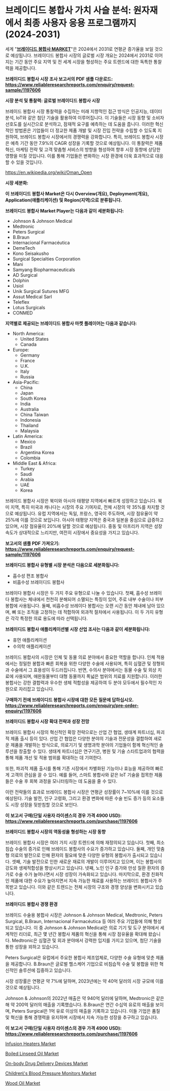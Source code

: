 <p><h1>브레이디드 봉합사 가치 사슬 분석: 원자재에서 최종 사용자 응용 프로그램까지 (2024-2031)</h1></p><p>세계 "<strong><a href="https://www.reliableresearchreports.com/braided-suture-r1197606?utm_campaign=105&utm_medium=8&utm_source=Github&utm_content=ia&utm_term=09112024&utm_id=braided-suture">브레이디드 봉합사 MARKET</a></strong>"은 2024에서 2031로 연평균 증가율을 보일 것으로 예상됩니다. 브레이디드 봉합사 시장의 글로벌 시장 개요는 2024에서 2031로 이어지는 기간 동안 주요 지역 및 전 세계 시장을 형성하는 주요 트렌드에 대한 독특한 통찰력을 제공합니다.</p>
<p><strong>브레이디드 봉합사 시장 조사 보고서의 PDF 샘플 다운로드: <a href="https://www.reliableresearchreports.com/enquiry/request-sample/1197606?utm_campaign=105&utm_medium=8&utm_source=Github&utm_content=ia&utm_term=09112024&utm_id=braided-suture">https://www.reliableresearchreports.com/enquiry/request-sample/1197606</a></strong></p>
<p><strong>시장 분석 및 통찰력: 글로벌 브레이디드 봉합사 시장</strong></p>
<p><p>브레이드 봉합사 시장 통찰력을 수집하는 미래 지향적인 접근 방식은 인공지능, 데이터 분석, IoT와 같은 첨단 기술을 활용하여 이루어집니다. 이 기술들은 시장 동향 및 소비자 선호도를 실시간으로 분석하고, 잠재적 요구를 예측하는 데 도움을 줍니다. 이러한 혁신적인 방법론은 기업들이 더 정교한 제품 개발 및 시장 진입 전략을 수립할 수 있도록 지원하여, 브레이드 봉합사 시장에서의 경쟁력을 강화합니다. 특히, 브레이드 봉합사 시장은 예측 기간 동안 7.9%의 CAGR 성장을 기록할 것으로 예상됩니다. 이 통찰력은 제품 혁신, 마케팅 전략 및 고객 맞춤형 서비스의 방향을 형성하여 향후 시장 동향에 상당한 영향을 미칠 것입니다. 이를 통해 기업들은 변화하는 시장 환경에 더욱 효과적으로 대응할 수 있을 것입니다.</p></p>
<p><a href="%7CAUTHORITHY_DOMAIN_URL%7C?utm_campaign=105&utm_medium=8&utm_source=Github&utm_content=ia&utm_term=09112024&utm_id=braided-suture">https://en.wikipedia.org/wiki/Oman_Open</a></p>
<p><strong>시장 세분화:</strong></p>
<p><strong>이 브레이디드 봉합사 Market은 다시 Overview(개요), Deployment(개요), Application(애플리케이션) 및 Region(지역)으로 분류됩니다.</strong></p>
<p><strong>브레이디드 봉합사 Market Player는 다음과 같이 세분화됩니다:</strong></p>
<p><ul><li>Johnson & Johnson Medical</li><li>Medtronic</li><li>Peters Surgical</li><li>B.Braun</li><li>Internacional Farmacéutica</li><li>DemeTech</li><li>Kono Seisakusho</li><li>Surgical Specialties Corporation</li><li>Mani</li><li>Samyang Biopharmaceuticals</li><li>AD Surgical</li><li>Dolphin</li><li>Usiol</li><li>Unik Surgical Sutures MFG</li><li>Assut Medical Sarl</li><li>Teleflex</li><li>Lotus Surgicals</li><li>CONMED</li></ul></p>
<p><strong>지역별로 제공되는 브레이디드 봉합사 마켓 플레이어는 다음과 같습니다:</strong></p>
<p><ul>
    <li>
        North America:
        <ul>
            <li>United States</li>
            <li>Canada</li>
        </ul>
    </li>
    <li>
        Europe:
        <ul>
            <li>Germany</li>
            <li>France</li>
            <li>U.K.</li>
            <li>Italy</li>
            <li>Russia</li>
        </ul>
    </li>
    <li>
        Asia-Pacific:
        <ul>
            <li>China</li>
            <li>Japan</li>
            <li>South Korea</li>
            <li>India</li>
            <li>Australia</li>
            <li>China Taiwan</li>
            <li>Indonesia</li>
            <li>Thailand</li>
            <li>Malaysia</li>
        </ul>
    </li>
    <li>
        Latin America:
        <ul>
            <li>Mexico</li>
            <li>Brazil</li>
            <li>Argentina Korea</li>
            <li>Colombia</li>
        </ul>
    </li>
    <li>
        Middle East & Africa:
        <ul>
            <li>Turkey</li>
            <li>Saudi</li>
            <li>Arabia</li>
            <li>UAE</li>
            <li>Korea</li>
        </ul>
    </li>
    </ul></p>
<p><p>브레이드 봉합사 시장은 북미와 아시아 태평양 지역에서 빠르게 성장하고 있습니다. 북미 지역, 특히 미국과 캐나다는 시장의 주요 기여자로, 전체 시장의 약 35%를 차지할 것으로 예상됩니다. 유럽 지역에서는 독일, 프랑스, 영국이 주도하며, 시장 점유율이 약 25%에 이를 것으로 보입니다. 아시아 태평양 지역은 중국과 일본을 중심으로 급증하고 있으며, 시장 점유율이 20%에 달할 것으로 예상됩니다. 중동 및 아프리카 지역은 성장 속도가 상대적으로 느리지만, 여전히 시장에서 중요성을 가지고 있습니다.</p></p>
<p><strong>보고서의 샘플 PDF 가져오기: <a href="https://www.reliableresearchreports.com/enquiry/request-sample/1197606?utm_campaign=105&utm_medium=8&utm_source=Github&utm_content=ia&utm_term=09112024&utm_id=braided-suture">https://www.reliableresearchreports.com/enquiry/request-sample/1197606</a></strong></p>
<p><strong>브레이디드 봉합사 유형별 시장 분석은 다음으로 세분화됩니다:</strong></p>
<p><ul><li>흡수성 편조 봉합사</li><li>비흡수성 브레이디드 봉합사</li></ul></p>
<p><p>브레이다 봉합사 시장은 두 가지 주요 유형으로 나눌 수 있습니다. 첫째, 흡수성 브레이다 봉합사는 체내에서 천천히 분해되어 소멸되는 특징이 있어, 주로 내부 수술이나 피부 봉합에 사용됩니다. 둘째, 비흡수성 브레이다 봉합사는 오랜 시간 동안 체내에 남아 있으며, 뼈 또는 조직을 고정하는 데 적합하여 외과적 절차에서 사용됩니다. 이 두 가지 유형은 각각 특정한 의료 용도에 따라 선택됩니다.</p></p>
<p><strong>브레이디드 봉합사 애플리케이션별 시장 산업 조사는 다음과 같이 세분화됩니다:</strong></p>
<p><ul><li>휴먼 애플리케이션</li><li>수의학 애플리케이션</li></ul></p>
<p><p>브레이드 봉합사의 시장은 인체 및 동물 의료 분야에서 중요한 역할을 합니다. 인체 적용에서는 정밀한 봉합과 빠른 회복을 위한 다양한 수술에 사용되며, 특히 심혈관 및 정형외과 수술에서 그 효용성이 두드러집니다. 반면, 수의사 분야에서는 동물 수술 및 외상 치료에 사용되며, 애완동물부터 대형 동물까지 폭넓은 범위의 치료를 지원합니다. 이러한 봉합사는 강한 결합력과 우수한 생체 적합성을 제공하여 두 분야 모두에서 필수적인 자원으로 자리잡고 있습니다.</p></p>
<p><strong>구매하기 전에 브레이디드 봉합사 시장에 대한 모든 질문에 답하십시오. <a href="https://www.reliableresearchreports.com/enquiry/pre-order-enquiry/1197606?utm_campaign=105&utm_medium=8&utm_source=Github&utm_content=ia&utm_term=09112024&utm_id=braided-suture">https://www.reliableresearchreports.com/enquiry/pre-order-enquiry/1197606</a></strong></p>
<p><strong>브레이디드 봉합사 시장 확대 전략과 성장 전망</strong></p>
<p><p>브레이드 봉합사 시장의 혁신적인 확장 전략으로는 산업 간 협업, 생태계 파트너십, 파괴적 제품 출시 등이 있다. 산업 간 협업은 다양한 분야의 기술과 전문성을 결합하여 새로운 제품을 개발하는 방식으로, 의료기기 및 생명과학 분야의 기업들이 함께 혁신적인 솔루션을 창출할 수 있다. 생태계 파트너십은 연구기관, 병원 및 기술 스타트업과의 협력을 통해 제품 개선 및 적용 범위를 확대하는 데 기여한다.</p><p>또한, 파괴적 제품 출시를 통해 기존 시장에서 차별화된 기능이나 효능을 제공하여 빠르게 고객의 관심을 끌 수 있다. 예를 들어, 스마트 봉합사와 같은 IoT 기술을 접목한 제품들은 수술 후 회복 과정을 모니터링하는 데 도움을 줄 수 있다.</p><p>이런 전략들의 효과로 브레이드 봉합사 시장은 연평균 성장률이 7~10%에 이를 것으로 예상된다. 기술 발전, 인구 고령화, 그리고 환경 변화에 따른 수술 빈도 증가 등의 요소들도 시장 성장을 뒷받침할 것으로 보인다.</p></p>
<p><strong>이 보고서 구매(단일 사용자 라이센스의 경우 가격 4900 USD): <a href="https://www.reliableresearchreports.com/purchase/1197606?utm_campaign=105&utm_medium=8&utm_source=Github&utm_content=ia&utm_term=09112024&utm_id=braided-suture">https://www.reliableresearchreports.com/purchase/1197606</a></strong></p>
<p><strong>브레이디드 봉합사 시장의 역동성을 형성하는 시장 동향</strong></p>
<p><p>브레이드 봉합사 시장은 여러 가지 시장 트렌드에 의해 재정의되고 있습니다. 첫째, 최소 침습 수술의 증가로 인해 브레이드 봉합사의 수요가 증가하고 있습니다. 둘째, 개인 맞춤형 의료의 발전으로 인해 환자의 필요에 맞춘 다양한 유형의 봉합사가 출시되고 있습니다. 셋째, 기술 발전으로 인한 새로운 재료의 개발이 이루어지고 있으며, 이는 봉합사의 강도와 생체적합성을 향상시키고 있습니다. 넷째, 노인 인구 증가와 만성 질환 환자의 증가로 수술 수가 늘어나면서 시장 성장이 가속화되고 있습니다. 마지막으로, 환경 친화적인 제품에 대한 수요가 높아지면서 지속 가능한 재료를 사용하는 브레이드 봉합사가 주목받고 있습니다. 이와 같은 트렌드는 전체 시장의 구조와 경쟁 양상을 변화시키고 있습니다.</p></p>
<p><strong>브레이디드 봉합사 경쟁 환경</strong></p>
<p><p>브레이드 수술용 봉합사 시장은 Johnson & Johnson Medical, Medtronic, Peters Surgical, B.Braun, Internacional Farmacéutica 등 여러 주요 기업들에 의해 형성되고 있습니다. 이 중 Johnson & Johnson Medical은 의료 기기 및 도구 분야에서 세계적인 리더로, 최근 몇 년간 봉합사 제품의 혁신을 통해 시장 점유율을 확대해 왔습니다. Medtronic은 심혈관 및 외과 분야에서 강력한 입지를 가지고 있으며, 첨단 기술을 통한 성장을 꾀하고 있습니다.</p><p>Peters Surgical은 유럽에서 주요한 봉합사 제조업체로, 다양한 수술 유형에 맞춘 제품을 제공합니다. B.Braun은 글로벌 헬스케어 기업으로 비침습적 수술 및 봉합을 위한 혁신적인 솔루션에 집중하고 있습니다. </p><p>시장 성장률은 연평균 약 7%에 달하며, 2023년에는 약 40억 달러의 시장 규모에 이를 것으로 예상됩니다. </p><p>Johnson & Johnson의 2022년 매출은 약 940억 달러에 달하며, Medtronic은 같은 해 약 200억 달러의 매출을 기록했습니다. B.Braun은 연간 수십억 유로의 매출을 보이며, Peters Surgical은 1억 유로 이상의 매출을 기록하고 있습니다. 이들 기업은 품질 및 혁신을 통해 경쟁력을 유지하며 시장에서 지속 가능한 성장을 추구하고 있습니다.</p></p>
<p><strong>이 보고서 구매(단일 사용자 라이센스의 경우 가격 4900 USD): <a href="https://www.reliableresearchreports.com/purchase/1197606?utm_campaign=105&utm_medium=8&utm_source=Github&utm_content=ia&utm_term=09112024&utm_id=braided-suture">https://www.reliableresearchreports.com/purchase/1197606</a></strong></p>
<p><p><a href="https://issuu.com/reportprime-2/docs/infusion-heaters-market-size-2030.p_0517cc96864aaf?utm_campaign=105&utm_medium=8&utm_source=Github&utm_content=ia&utm_term=09112024&utm_id=braided-suture">Infusion Heaters Market</a></p><p><a href="https://github.com/delorasywf/Market-Research-Report-List-1/blob/main/boiled-linseed-oil-market.md?utm_campaign=105&utm_medium=8&utm_source=Github&utm_content=ia&utm_term=09112024&utm_id=braided-suture">Boiled Linseed Oil Market</a></p><p><a href="https://issuu.com/reportprime-2/docs/on-body-drug-delivery-devices-marke_5c7a088231819e?utm_campaign=105&utm_medium=8&utm_source=Github&utm_content=ia&utm_term=09112024&utm_id=braided-suture">On-body Drug Delivery Devices Market</a></p><p><a href="https://issuu.com/reportprime-2/docs/childrens-blood-pressure-monitors-m_24443ad34fbf99?utm_campaign=105&utm_medium=8&utm_source=Github&utm_content=ia&utm_term=09112024&utm_id=braided-suture">Children\'s Blood Pressure Monitors Market</a></p><p><a href="https://github.com/KejsiLoshi121/Market-Research-Report-List-1/blob/main/wood-oil-market.md?utm_campaign=105&utm_medium=8&utm_source=Github&utm_content=ia&utm_term=09112024&utm_id=braided-suture">Wood Oil Market</a></p></p>